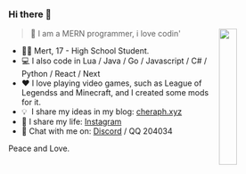 ### Hi there 👋

<img src="https://user-images.githubusercontent.com/34357771/147701096-0db0d6a2-8f91-473b-8d0e-630dcd6228c9.jpg" style="width: 25%;" align="right">

> 👦 I am a MERN programmer, i love codin'

- 👨‍💻 Mert, 17 - High School Student.
- 💻 I also code in Lua / Java / Go / Javascript / C# / Python / React / Next
- ❤ I love playing video games, such as League of Legendss and Minecraft, and I created some mods for it.
- 💡 &nbsp;I share my ideas in my blog: [cheraph.xyz](https://cheraph.xyz)
- 🚗 I share my life: [Instagram](https://www.instagram.com/cheraphp)
- 💬 Chat with me on: [Discord](https://discord.gg/oyunlayici) / QQ 204034

Peace and Love.

